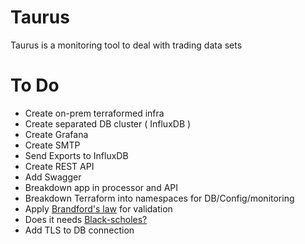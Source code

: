 # Taurus
Taurus is a monitoring tool to deal with trading data sets

# 

# To Do

- Create on-prem terraformed infra
- Create separated DB cluster ( InfluxDB )
- Create Grafana
- Create SMTP 
- Send Exports to InfluxDB
- Create REST API
- Add Swagger
- Breakdown app in processor and API
- Breakdown Terraform into namespaces for DB/Config/monitoring
- Apply [Brandford's law](https://en.wikipedia.org/wiki/Bradford%27s_law) for validation
- Does it needs [Black-scholes?](https://en.wikipedia.org/wiki/Black%E2%80%93Scholes_model)
- Add TLS to DB connection


